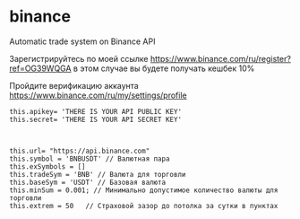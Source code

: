 # binance
Automatic trade system on Binance API

Зарегистрируйтесь по моей ссылке https://www.binance.com/ru/register?ref=OG39WQGA в этом случае вы будете получать кешбек 10%

Пройдите верификацию аккаунта https://www.binance.com/ru/my/settings/profile




    this.apikey= 'THERE IS YOUR API PUBLIC KEY'
    this.secret= 'THERE IS YOUR API SECRET KEY'
    
    
    
    this.url= "https://api.binance.com"
    this.symbol = 'BNBUSDT' // Валютная пара
    this.exSymbols = []
    this.tradeSym = 'BNB' // Валюта для торговли
    this.baseSym = 'USDT' // Базовая валюта
    this.minSum = 0.001; // Минимально допустимое количество валюты для торговли
    this.extrem = 50   // Страховой зазор до потолка за сутки в пунктах
